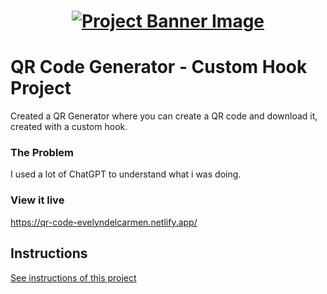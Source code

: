 <h1 align="center">
  <a href="">
    <img src="/src/assets/custom-hooks.svg" alt="Project Banner Image">
  </a>
</h1>

# QR Code Generator - Custom Hook Project

Created a QR Generator where you can create a QR code and download it, created with a custom hook.

### The Problem

I used a lot of ChatGPT to understand what i was doing.

### View it live

https://qr-code-evelyndelcarmen.netlify.app/

## Instructions

<a href="instructions.md">
   See instructions of this project
  </a>
